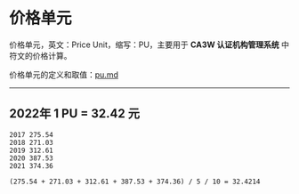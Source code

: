 # 价格单元

价格单元，英文：Price Unit，缩写：PU，主要用于 **CA3W 认证机构管理系统** 中符文的价格计算。

价格单元的定义和取值：[pu.md](pu.md)

---

## 2022年 1 PU = 32.42 元

```text
2017 275.54
2018 271.03
2019 312.61
2020 387.53
2021 374.36

(275.54 + 271.03 + 312.61 + 387.53 + 374.36) / 5 / 10 = 32.4214
```
